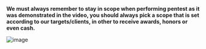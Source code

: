 
**We must always remember to stay in scope when performing pentest as it was demonstrated in the video, you should always pick a scope that is set according to our targets/clients, in other to receive awards, honors or even cash.**

  ![image](https://github.com/sec-fortress/Practical-Ethical-Hacking-Notes/assets/132317714/6006550e-3c3b-4dcf-a0be-ada0f3913ddc)
